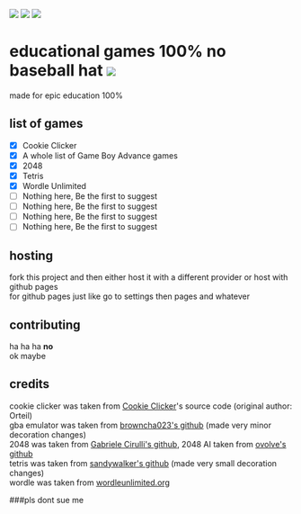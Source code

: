 <img src="https://img.shields.io/badge/version-1.0-critical"/> <img src="https://img.shields.io/badge/games-4-orange"/> <img src="https://img.shields.io/badge/school-yes-yellow"/>
# educational games 100% no baseball hat <img src="https://img.shields.io/badge/epic-hippo-9cf?style=for-the-badge&logo=appveyor"/>
made for epic education 100%
## list of games
- [x] Cookie Clicker
- [x] A whole list of Game Boy Advance games
- [x] 2048
- [x] Tetris
- [x] Wordle Unlimited
- [ ] Nothing here, Be the first to suggest
- [ ] Nothing here, Be the first to suggest
- [ ] Nothing here, Be the first to suggest
- [ ] Nothing here, Be the first to suggest
## hosting
fork this project and then either host it with a different provider or host with github pages <br>
for github pages just like go to settings then pages and whatever
## contributing
ha ha ha **no** <br>
ok maybe
## credits
cookie clicker was taken from [Cookie Clicker](https://orteil.dashnet.org/cookieclicker/)'s source code (original author: Orteil) <br>
gba emulator was taken from [browncha023's github](https://github.com/Browncha023/GBA) (made very minor decoration changes) <br>
2048 was taken from [Gabriele Cirulli's github](https://github.com/gabrielecirulli/2048), 2048 AI taken from [ovolve's github](https://github.com/ovolve/2048-AI)<br>
tetris was taken from [sandywalker's github](https://github.com/sandywalker/Tetris) (made very small decoration changes) <br>
wordle was taken from [wordleunlimited.org](https://wordleunlimited.org/)


###pls dont sue me
